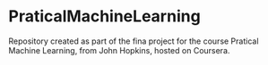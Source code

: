 # PraticalMachineLearning
Repository created as part of the fina project for the course Pratical Machine Learning, from John Hopkins, hosted on Coursera.
